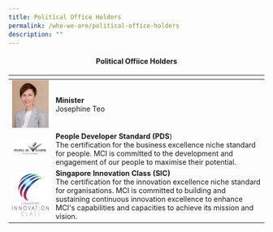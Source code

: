 ```yaml
---
title: Political Office Holders
permalink: /who-we-are/political-office-holders
description: ""
---
```

<center><h4>Political Offiice Holders</h4></center>

| <!-- -->    | <!-- -->    |
|-------------|-------------|
| ![Alt text for image on Isomer site](/images/Minister%20Josephine%20Teo.png)  | **Minister** <br /> Josephine Teo         |
| ![Alt text for image on Isomer site](/images/PeopleDeveloper.png)       | **People Developer Standard (PDS**) <br /> The certification for the business excellence niche standard for people. MCI is committed to the development and engagement of our people to maximise their potential.       |
| ![Alt text for image on Isomer site](/images/SGInnovationClass.png)   | **Singapore Innovation Class (SIC)**<br /> The certification for the innovation excellence niche standard for organisations. MCI is committed to building and sustaining continuous innovation excellence to enhance MCI's capabilities and capacities to achieve its mission and vision.      |